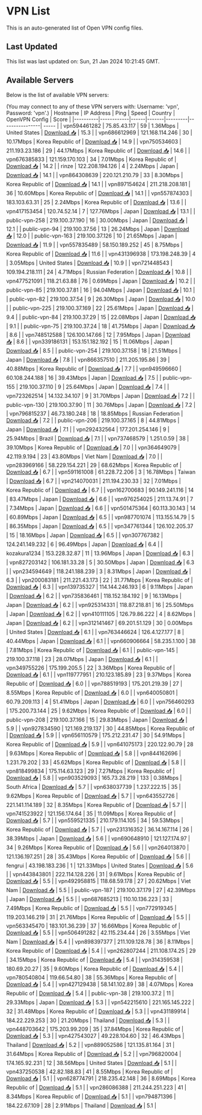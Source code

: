 # VPN List

This is an auto-generated list of Open VPN config files.

## Last Updated

This list was last updated on: Sun, 21 Jan 2024 10:21:45 GMT.

## Available Servers

Below is the list of available VPN servers:

(You may connect to any of these VPN servers with: Username: 'vpn', Password: 'vpn'.)
| Hostname | IP Address | Ping | Speed | Country | OpenVPN Config | Score |
|----------|------------|------|-------|---------|----------------| ----- |
| vpn594461282 | 75.85.43.117 | 59 | 1.36Mbps | United States | [Download 📥](./configs/server_0_US.ovpn) | 15.3 |
| vpn686612969 | 121.168.114.246 | 30 | 10.17Mbps | Korea Republic of | [Download 📥](./configs/server_1_KR.ovpn) | 14.9 |
| vpn750534603 | 211.193.23.186 | 29 | 44.17Mbps | Korea Republic of | [Download 📥](./configs/server_2_KR.ovpn) | 14.6 |
| vpn676385833 | 121.159.170.103 | 34 | 7.01Mbps | Korea Republic of | [Download 📥](./configs/server_3_KR.ovpn) | 14.2 |
| rinze | 122.208.194.126 | 4 | 2.24Mbps | Japan | [Download 📥](./configs/server_4_JP.ovpn) | 14.1 |
| vpn864308639 | 220.121.210.79 | 33 | 8.30Mbps | Korea Republic of | [Download 📥](./configs/server_5_KR.ovpn) | 14.1 |
| vpn897154624 | 211.218.208.181 | 36 | 10.60Mbps | Korea Republic of | [Download 📥](./configs/server_6_KR.ovpn) | 14.1 |
| vpn557874303 | 183.103.63.31 | 25 | 2.24Mbps | Korea Republic of | [Download 📥](./configs/server_7_KR.ovpn) | 13.6 |
| vpn417153454 | 120.74.52.14 | 7 | 127.76Mbps | Japan | [Download 📥](./configs/server_8_JP.ovpn) | 13.1 |
| public-vpn-258 | 219.100.37.190 | 16 | 30.00Mbps | Japan | [Download 📥](./configs/server_9_JP.ovpn) | 12.1 |
| public-vpn-94 | 219.100.37.56 | 13 | 26.24Mbps | Japan | [Download 📥](./configs/server_10_JP.ovpn) | 12.0 |
| public-vpn-163 | 219.100.37.126 | 10 | 21.65Mbps | Japan | [Download 📥](./configs/server_11_JP.ovpn) | 11.9 |
| vpn557835489 | 58.150.189.252 | 45 | 8.75Mbps | Korea Republic of | [Download 📥](./configs/server_12_KR.ovpn) | 11.6 |
| vpn431396938 | 173.198.248.39 | 4 | 3.05Mbps | United States | [Download 📥](./configs/server_13_US.ovpn) | 10.9 |
| vpn721448543 | 109.194.218.111 | 24 | 4.71Mbps | Russian Federation | [Download 📥](./configs/server_14_RU.ovpn) | 10.8 |
| vpn477521091 | 118.21.63.88 | 76 | 0.69Mbps | Japan | [Download 📥](./configs/server_15_JP.ovpn) | 10.2 |
| public-vpn-85 | 219.100.37.81 | 16 | 94.04Mbps | Japan | [Download 📥](./configs/server_16_JP.ovpn) | 10.1 |
| public-vpn-82 | 219.100.37.54 | 9 | 26.30Mbps | Japan | [Download 📥](./configs/server_17_JP.ovpn) | 10.0 |
| public-vpn-225 | 219.100.37.169 | 22 | 25.61Mbps | Japan | [Download 📥](./configs/server_18_JP.ovpn) | 9.4 |
| public-vpn-84 | 219.100.37.29 | 15 | 22.08Mbps | Japan | [Download 📥](./configs/server_19_JP.ovpn) | 9.1 |
| public-vpn-75 | 219.100.37.24 | 18 | 41.75Mbps | Japan | [Download 📥](./configs/server_20_JP.ovpn) | 8.6 |
| vpn748512588 | 126.100.147.66 | 12 | 7.95Mbps | Japan | [Download 📥](./configs/server_21_JP.ovpn) | 8.6 |
| vpn339186131 | 153.151.182.192 | 15 | 11.06Mbps | Japan | [Download 📥](./configs/server_22_JP.ovpn) | 8.5 |
| public-vpn-254 | 219.100.37.158 | 18 | 21.51Mbps | Japan | [Download 📥](./configs/server_23_JP.ovpn) | 7.8 |
| vpn866357510 | 211.205.195.86 | 39 | 40.88Mbps | Korea Republic of | [Download 📥](./configs/server_24_KR.ovpn) | 7.7 |
| vpn949596660 | 60.108.244.188 | 16 | 39.43Mbps | Japan | [Download 📥](./configs/server_25_JP.ovpn) | 7.5 |
| public-vpn-155 | 219.100.37.110 | 9 | 25.64Mbps | Japan | [Download 📥](./configs/server_26_JP.ovpn) | 7.4 |
| vpn723262514 | 14.132.34.107 | 9 | 31.70Mbps | Japan | [Download 📥](./configs/server_27_JP.ovpn) | 7.2 |
| public-vpn-130 | 219.100.37.90 | 11 | 30.76Mbps | Japan | [Download 📥](./configs/server_28_JP.ovpn) | 7.2 |
| vpn796815237 | 46.73.180.248 | 18 | 18.85Mbps | Russian Federation | [Download 📥](./configs/server_29_RU.ovpn) | 7.2 |
| public-vpn-206 | 219.100.37.165 | 8 | 44.81Mbps | Japan | [Download 📥](./configs/server_30_JP.ovpn) | 7.1 |
| vpn292432564 | 177.201.254.146 | 9 | 25.94Mbps | Brazil | [Download 📥](./configs/server_31_BR.ovpn) | 7.1 |
| vpn737468579 | 1.251.0.59 | 38 | 39.10Mbps | Korea Republic of | [Download 📥](./configs/server_32_KR.ovpn) | 7.0 |
| vpn364649079 | 42.119.9.194 | 23 | 43.80Mbps | Viet Nam | [Download 📥](./configs/server_33_VN.ovpn) | 7.0 |
| vpn283969166 | 58.229.154.221 | 29 | 68.62Mbps | Korea Republic of | [Download 📥](./configs/server_34_KR.ovpn) | 6.7 |
| vpn591161008 | 61.228.72.206 | 3 | 16.78Mbps | Taiwan | [Download 📥](./configs/server_35_TW.ovpn) | 6.7 |
| vpn214070031 | 211.194.230.33 | 32 | 7.01Mbps | Korea Republic of | [Download 📥](./configs/server_36_KR.ovpn) | 6.7 |
| vpn162700683 | 90.149.241.116 | 14 | 83.47Mbps | Japan | [Download 📥](./configs/server_37_JP.ovpn) | 6.6 |
| vpn976254025 | 211.13.74.91 | 7 | 7.34Mbps | Japan | [Download 📥](./configs/server_38_JP.ovpn) | 6.6 |
| vpn501475364 | 60.113.30.143 | 14 | 60.89Mbps | Japan | [Download 📥](./configs/server_39_JP.ovpn) | 6.5 |
| vpn987701074 | 113.155.14.79 | 5 | 86.35Mbps | Japan | [Download 📥](./configs/server_40_JP.ovpn) | 6.5 |
| vpn347761344 | 126.102.205.37 | 15 | 18.16Mbps | Japan | [Download 📥](./configs/server_41_JP.ovpn) | 6.5 |
| vpn307767382 | 124.241.149.232 | 6 | 96.49Mbps | Japan | [Download 📥](./configs/server_42_JP.ovpn) | 6.4 |
| kozakura1234 | 153.228.32.87 | 11 | 13.96Mbps | Japan | [Download 📥](./configs/server_43_JP.ovpn) | 6.3 |
| vpn827203142 | 106.181.33.28 | 5 | 30.50Mbps | Japan | [Download 📥](./configs/server_44_JP.ovpn) | 6.3 |
| vpn234594649 | 118.241.188.239 | 3 | 8.31Mbps | Japan | [Download 📥](./configs/server_45_JP.ovpn) | 6.3 |
| vpn200083181 | 211.221.43.173 | 22 | 31.77Mbps | Korea Republic of | [Download 📥](./configs/server_46_KR.ovpn) | 6.3 |
| vpn139735327 | 114.144.246.193 | 6 | 9.11Mbps | Japan | [Download 📥](./configs/server_47_JP.ovpn) | 6.2 |
| vpn735836461 | 118.152.184.192 | 9 | 16.13Mbps | Japan | [Download 📥](./configs/server_48_JP.ovpn) | 6.2 |
| vpn925314331 | 118.87.218.81 | 16 | 25.50Mbps | Japan | [Download 📥](./configs/server_49_JP.ovpn) | 6.2 |
| vpn410111105 | 126.79.86.222 | 4 | 8.62Mbps | Japan | [Download 📥](./configs/server_50_JP.ovpn) | 6.2 |
| vpn312141467 | 69.201.51.129 | 30 | 0.00Mbps | United States | [Download 📥](./configs/server_51_US.ovpn) | 6.1 |
| vpn763446624 | 126.4.127.177 | 8 | 40.44Mbps | Japan | [Download 📥](./configs/server_52_JP.ovpn) | 6.1 |
| vpn660906664 | 58.235.1.100 | 38 | 7.81Mbps | Korea Republic of | [Download 📥](./configs/server_53_KR.ovpn) | 6.1 |
| public-vpn-145 | 219.100.37.118 | 23 | 28.07Mbps | Japan | [Download 📥](./configs/server_54_JP.ovpn) | 6.1 |
| vpn349755226 | 175.199.205.5 | 22 | 3.36Mbps | Korea Republic of | [Download 📥](./configs/server_55_KR.ovpn) | 6.1 |
| vpn119777951 | 210.123.185.89 | 23 | 9.37Mbps | Korea Republic of | [Download 📥](./configs/server_56_KR.ovpn) | 6.0 |
| vpn788519193 | 175.201.219.39 | 27 | 8.55Mbps | Korea Republic of | [Download 📥](./configs/server_57_KR.ovpn) | 6.0 |
| vpn640050801 | 60.79.209.113 | 4 | 51.41Mbps | Japan | [Download 📥](./configs/server_58_JP.ovpn) | 6.0 |
| vpn756460293 | 175.200.73.144 | 25 | 9.62Mbps | Korea Republic of | [Download 📥](./configs/server_59_KR.ovpn) | 6.0 |
| public-vpn-208 | 219.100.37.166 | 15 | 29.83Mbps | Japan | [Download 📥](./configs/server_60_JP.ovpn) | 5.9 |
| vpn927834590 | 121.169.219.137 | 30 | 44.85Mbps | Korea Republic of | [Download 📥](./configs/server_61_KR.ovpn) | 5.9 |
| vpn656110579 | 175.212.231.47 | 30 | 54.91Mbps | Korea Republic of | [Download 📥](./configs/server_62_KR.ovpn) | 5.9 |
| vpn641075173 | 220.122.90.79 | 28 | 9.63Mbps | Korea Republic of | [Download 📥](./configs/server_63_KR.ovpn) | 5.8 |
| vpn844162696 | 1.231.79.202 | 33 | 45.62Mbps | Korea Republic of | [Download 📥](./configs/server_64_KR.ovpn) | 5.8 |
| vpn818499834 | 175.114.63.123 | 29 | 7.27Mbps | Korea Republic of | [Download 📥](./configs/server_65_KR.ovpn) | 5.8 |
| vpn903529093 | 165.73.28.219 | 133 | 0.38Mbps | South Africa | [Download 📥](./configs/server_66_ZA.ovpn) | 5.7 |
| vpn638037739 | 1.237.222.15 | 35 | 9.62Mbps | Korea Republic of | [Download 📥](./configs/server_67_KR.ovpn) | 5.7 |
| vpn643552726 | 221.141.114.189 | 32 | 8.35Mbps | Korea Republic of | [Download 📥](./configs/server_68_KR.ovpn) | 5.7 |
| vpn741523922 | 121.156.174.64 | 35 | 11.09Mbps | Korea Republic of | [Download 📥](./configs/server_69_KR.ovpn) | 5.7 |
| vpn559521335 | 210.179.114.105 | 34 | 59.53Mbps | Korea Republic of | [Download 📥](./configs/server_70_KR.ovpn) | 5.7 |
| vpn231316352 | 36.14.167.114 | 26 | 38.39Mbps | Japan | [Download 📥](./configs/server_71_JP.ovpn) | 5.6 |
| vpn690648910 | 121.127.174.97 | 34 | 9.26Mbps | Korea Republic of | [Download 📥](./configs/server_72_KR.ovpn) | 5.6 |
| vpn264013870 | 121.136.197.251 | 28 | 35.43Mbps | Korea Republic of | [Download 📥](./configs/server_73_KR.ovpn) | 5.6 |
| fengrui | 43.198.183.236 | 1 | 121.33Mbps | United States | [Download 📥](./configs/server_74_US.ovpn) | 5.6 |
| vpn443843801 | 222.114.128.226 | 31 | 9.61Mbps | Korea Republic of | [Download 📥](./configs/server_75_KR.ovpn) | 5.5 |
| vpn492958815 | 118.68.59.178 | 27 | 20.62Mbps | Viet Nam | [Download 📥](./configs/server_76_VN.ovpn) | 5.5 |
| public-vpn-187 | 219.100.37.179 | 27 | 42.39Mbps | Japan | [Download 📥](./configs/server_77_JP.ovpn) | 5.5 |
| vpn687685213 | 110.10.136.223 | 33 | 7.49Mbps | Korea Republic of | [Download 📥](./configs/server_78_KR.ovpn) | 5.5 |
| vpn772919345 | 119.203.146.219 | 31 | 21.76Mbps | Korea Republic of | [Download 📥](./configs/server_79_KR.ovpn) | 5.5 |
| vpn563345470 | 183.101.36.239 | 37 | 16.66Mbps | Korea Republic of | [Download 📥](./configs/server_80_KR.ovpn) | 5.5 |
| vpn506491282 | 42.115.234.44 | 26 | 3.55Mbps | Viet Nam | [Download 📥](./configs/server_81_VN.ovpn) | 5.4 |
| vpn898397377 | 211.109.128.78 | 36 | 8.11Mbps | Korea Republic of | [Download 📥](./configs/server_82_KR.ovpn) | 5.4 |
| vpn262807244 | 211.108.174.25 | 29 | 34.15Mbps | Korea Republic of | [Download 📥](./configs/server_83_KR.ovpn) | 5.4 |
| vpn314359538 | 180.69.20.27 | 35 | 9.60Mbps | Korea Republic of | [Download 📥](./configs/server_84_KR.ovpn) | 5.4 |
| vpn780540804 | 119.66.54.80 | 38 | 55.36Mbps | Korea Republic of | [Download 📥](./configs/server_85_KR.ovpn) | 5.4 |
| vpn427129438 | 58.141.102.89 | 38 | 4.07Mbps | Korea Republic of | [Download 📥](./configs/server_86_KR.ovpn) | 5.4 |
| public-vpn-38 | 219.100.37.2 | 11 | 29.33Mbps | Japan | [Download 📥](./configs/server_87_JP.ovpn) | 5.3 |
| vpn542215610 | 221.165.145.222 | 32 | 31.48Mbps | Korea Republic of | [Download 📥](./configs/server_88_KR.ovpn) | 5.3 |
| vpn431189914 | 184.22.229.253 | 30 | 21.20Mbps | Thailand | [Download 📥](./configs/server_89_TH.ovpn) | 5.3 |
| vpn448703642 | 175.203.99.209 | 35 | 37.84Mbps | Korea Republic of | [Download 📥](./configs/server_90_KR.ovpn) | 5.3 |
| vpn427543027 | 49.228.104.60 | 32 | 46.43Mbps | Thailand | [Download 📥](./configs/server_91_TH.ovpn) | 5.2 |
| vpn889052586 | 121.135.81.164 | 31 | 31.64Mbps | Korea Republic of | [Download 📥](./configs/server_92_KR.ovpn) | 5.2 |
| vpn796820004 | 174.165.92.231 | 12 | 38.56Mbps | United States | [Download 📥](./configs/server_93_US.ovpn) | 5.1 |
| vpn437250538 | 42.82.188.83 | 41 | 8.55Mbps | Korea Republic of | [Download 📥](./configs/server_94_KR.ovpn) | 5.1 |
| vpn628774791 | 218.235.42.148 | 36 | 8.69Mbps | Korea Republic of | [Download 📥](./configs/server_95_KR.ovpn) | 5.1 |
| vpn286086388 | 211.244.251.223 | 41 | 8.34Mbps | Korea Republic of | [Download 📥](./configs/server_96_KR.ovpn) | 5.1 |
| vpn794871396 | 184.22.67.109 | 28 | 2.91Mbps | Thailand | [Download 📥](./configs/server_97_TH.ovpn) | 5.1 |

